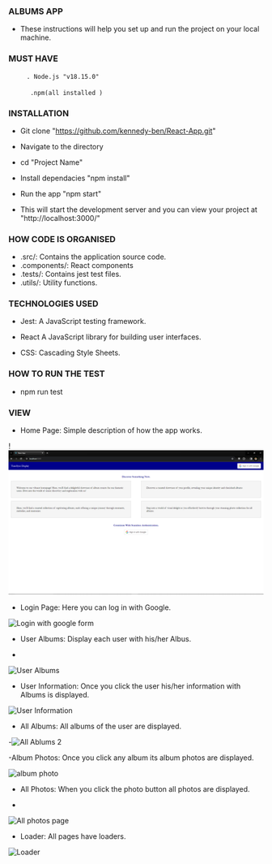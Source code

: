### ALBUMS APP

  

- These instructions will help you set up and run the project on your local machine.

  

### MUST HAVE

	     . Node.js "v18.15.0"

	      .npm(all installed )

  
###  INSTALLATION

  

- Git clone "https://github.com/kennedy-ben/React-App.git"

  

- Navigate to the directory

  

- cd "Project Name"

  

- Install dependacies "npm install"

  

- Run the app "npm start"

  
  

- This will start the development server and you can view your project at "http://localhost:3000/"

  



### HOW CODE IS ORGANISED     
      
- .src/: Contains the application source code. 
- .components/:  React components          
- .tests/:            Contains jest test files.
- .utils/:    Utility functions.
  

### TECHNOLOGIES USED

  

- Jest: A JavaScript testing framework.

- React A JavaScript library for building user interfaces.

- CSS: Cascading Style Sheets.

  

### HOW TO RUN THE TEST

- npm run test


### VIEW 

- Home Page: Simple description of how the app works.
   
!![Landing page](<langin page 19.png>)

- Login Page: Here you can log in with Google.

![Login with google form](https://github.com/kennedy-ben/React-App/assets/92169187/703bc0c5-00a0-487a-bc3c-97d2707b585a)

- User Albums: Display each user with his/her Albus.

- 
![User Albums](https://github.com/kennedy-ben/React-App/assets/92169187/1b1cd815-b659-44cd-9c44-6abc0e4f8e88)


- User Information: Once you click the user his/her information with Albums is displayed.

![User Information](https://github.com/kennedy-ben/React-App/assets/92169187/9fec5e98-1cf4-42e9-ae46-22ae982ce4ae)

- All Albums: All albums of the user are displayed.

-![All Ablums 2](https://github.com/kennedy-ben/React-App/assets/92169187/f4e6a65e-3fba-44da-aa70-bafeb0599db2)

-Album Photos: Once you click any album its album photos are displayed.


![album photo ](https://github.com/kennedy-ben/React-App/assets/92169187/03f474da-5057-4a0b-960a-5bd14edb2d15)

- All Photos: When you click the photo button all photos are displayed.

- 
![All photos page](https://github.com/kennedy-ben/React-App/assets/92169187/f2f664d4-b6c5-4913-a8ee-d93facfcedff)

- Loader: All pages have loaders.

![Loader](https://github.com/kennedy-ben/React-App/assets/92169187/e08c3469-3f0d-4719-a3a6-ea56910b7cfc)
